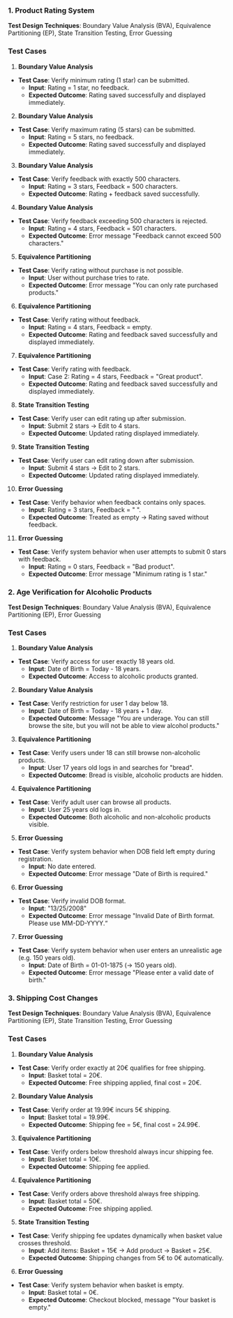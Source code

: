 ### **1. Product Rating System**

**Test Design Techniques**: Boundary Value Analysis (BVA), Equivalence Partitioning (EP), State Transition Testing, Error Guessing

### Test Cases

1. **Boundary Value Analysis**
  - **Test Case**: Verify minimum rating (1 star) can be submitted.
    - **Input**: Rating = 1 star, no feedback.
    - **Expected Outcome**: Rating saved successfully and displayed immediately.

2. **Boundary Value Analysis**
  - **Test Case**: Verify maximum rating (5 stars) can be submitted.
    - **Input**: Rating = 5 stars, no feedback.
    - **Expected Outcome**: Rating saved successfully and displayed immediately.

3. **Boundary Value Analysis**
  - **Test Case**: Verify feedback with exactly 500 characters.
    - **Input**: Rating = 3 stars, Feedback = 500 characters.
    - **Expected Outcome**: Rating + feedback saved successfully.

4. **Boundary Value Analysis**
  - **Test Case**: Verify feedback exceeding 500 characters is rejected.
    - **Input**: Rating = 4 stars, Feedback = 501 characters.
    - **Expected Outcome**: Error message "Feedback cannot exceed 500 characters."

5. **Equivalence Partitioning**
  - **Test Case**: Verify rating without purchase is not possible.
    - **Input**: User without purchase tries to rate.
    - **Expected Outcome**: Error message "You can only rate purchased products."

6. **Equivalence Partitioning**
  - **Test Case**: Verify rating without feedback.
    - **Input**: Rating = 4 stars, Feedback = empty.
    - **Expected Outcome**: Rating and feedback saved successfully and displayed immediately.

7. **Equivalence Partitioning**
  - **Test Case**: Verify rating with feedback.
    - **Input**: Case 2: Rating = 4 stars, Feedback = "Great product".
    - **Expected Outcome**: Rating and feedback saved successfully and displayed immediately.

8. **State Transition Testing**
  - **Test Case**: Verify user can edit rating up after submission.
    - **Input**: Submit 2 stars → Edit to 4 stars.
    - **Expected Outcome**: Updated rating displayed immediately.

9. **State Transition Testing**
  - **Test Case**: Verify user can edit rating down after submission.
    - **Input**: Submit 4 stars → Edit to 2 stars.
    - **Expected Outcome**: Updated rating displayed immediately.

10. **Error Guessing**
  - **Test Case**: Verify behavior when feedback contains only spaces.
    - **Input**: Rating = 3 stars, Feedback = "   ".
    - **Expected Outcome**: Treated as empty → Rating saved without feedback.

11. **Error Guessing**
  - **Test Case**: Verify system behavior when user attempts to submit 0 stars with feedback.
    - **Input**: Rating = 0 stars, Feedback = "Bad product".
    - **Expected Outcome**: Error message "Minimum rating is 1 star."


### **2. Age Verification for Alcoholic Products**

**Test Design Techniques**: Boundary Value Analysis (BVA), Equivalence Partitioning (EP), Error Guessing

### Test Cases

1. **Boundary Value Analysis**
  - **Test Case**: Verify access for user exactly 18 years old.
    - **Input**: Date of Birth = Today - 18 years.
    - **Expected Outcome**: Access to alcoholic products granted.

2. **Boundary Value Analysis**
  - **Test Case**: Verify restriction for user 1 day below 18.
    - **Input**: Date of Birth = Today - 18 years + 1 day.
    - **Expected Outcome**: Message "You are underage. You can still browse the site, but you will not be able to view alcohol products."

3. **Equivalence Partitioning**
  - **Test Case**: Verify users under 18 can still browse non-alcoholic products.
    - **Input**: User 17 years old logs in and searches for "bread".
    - **Expected Outcome**: Bread is visible, alcoholic products are hidden.

4. **Equivalence Partitioning**
  - **Test Case**: Verify adult user can browse all products.
    - **Input**: User 25 years old logs in.
    - **Expected Outcome**: Both alcoholic and non-alcoholic products visible.

5. **Error Guessing**
  - **Test Case**: Verify system behavior when DOB field left empty during registration.
    - **Input**: No date entered.
    - **Expected Outcome**: Error message "Date of Birth is required."

6. **Error Guessing**
  - **Test Case**: Verify invalid DOB format.
    - **Input**: "13/25/2008"
    - **Expected Outcome**: Error message "Invalid Date of Birth format. Please use MM-DD-YYYY.“

7. **Error Guessing**
  - **Test Case**: Verify system behavior when user enters an unrealistic age (e.g. 150 years old).
    - **Input**: Date of Birth = 01-01-1875 (→ 150 years old).
    - **Expected Outcome**: Error message "Please enter a valid date of birth."

### **3. Shipping Cost Changes**

**Test Design Techniques**: Boundary Value Analysis (BVA), Equivalence Partitioning (EP), State Transition Testing, Error Guessing

### Test Cases

1. **Boundary Value Analysis**
  - **Test Case**: Verify order exactly at 20€ qualifies for free shipping.
    - **Input**: Basket total = 20€.
    - **Expected Outcome**: Free shipping applied, final cost = 20€.

2. **Boundary Value Analysis**
  - **Test Case**: Verify order at 19.99€ incurs 5€ shipping.
    - **Input**: Basket total = 19.99€.
    - **Expected Outcome**: Shipping fee = 5€, final cost = 24.99€.

3. **Equivalence Partitioning**
  - **Test Case**: Verify orders below threshold always incur shipping fee.
    - **Input**: Basket total = 10€.
    - **Expected Outcome**: Shipping fee applied.

4. **Equivalence Partitioning**
  - **Test Case**: Verify orders above threshold always free shipping.
    - **Input**: Basket total = 50€.
    - **Expected Outcome**: Free shipping applied.
    
5. **State Transition Testing**
  - **Test Case**: Verify shipping fee updates dynamically when basket value crosses threshold.
    - **Input**: Add items: Basket = 15€ → Add product → Basket = 25€.
    - **Expected Outcome**: Shipping changes from 5€ to 0€ automatically.

6. **Error Guessing**
  - **Test Case**: Verify system behavior when basket is empty.
    - **Input**: Basket total = 0€.
    - **Expected Outcome**: Checkout blocked, message "Your basket is empty."
